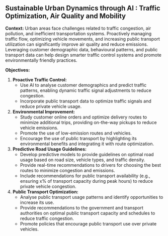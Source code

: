 ## Sustainable Urban Dynamics through AI : Traffic Optimization, Air Quality and Mobility

**Context:**
Urban areas face challenges related to traffic congestion, air pollution, and inefficient transportation systems. Proactively managing traffic flow, optimizing vehicle movements, and increasing public transport utilization can significantly improve air quality and reduce emissions. Leveraging customer demographic data, behavioural patterns, and public transport data can help design smarter traffic control systems and promote environmentally friendly practices.

**Objectives:**
1.	**Proactive Traffic Control:**  
    - Use AI to analyse customer demographics and predict traffic patterns, enabling dynamic traffic signal adjustments to reduce congestion.
    - Incorporate public transport data to optimize traffic signals and reduce private vehicle usage.
2.	**Environmental Improvement:**
    -	Study customer online orders and optimize delivery routes to minimize additional trips, providing on-the-way pickups to reduce vehicle emissions.
    -	Promote the use of low-emission routes and vehicles.
    -	Encourage the use of public transport by highlighting its environmental benefits and integrating it with route optimization.
3.	**Predictive Road Usage Guidelines:**
    - Develop predictive models to provide guidelines on optimal road usage based on road size, vehicle types, and traffic density.
    -	Provide real-time recommendations to drivers for choosing the best routes to minimize congestion and emissions.
    -	Include recommendations for public transport availability (e.g., ensuring x% of transport capacity during peak hours) to reduce private vehicle congestion.
4.	**Public Transport Optimization:**
    -	Analyse public transport usage patterns and identify opportunities to increase its use.
    -	Provide recommendations to the government and transport authorities on optimal public transport capacity and schedules to reduce traffic congestion.
    -	Promote policies that encourage public transport use over private vehicles.
 


